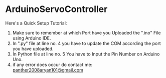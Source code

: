 # ArduinoServoController
Here's a Quick Setup Tutorial:
1) Make sure to remember at which Port have you Uploaded the ".ino" File using Arduino IDE.
2) In ".py" file at line no. 4 you have to update the COM according the port you have uploaded.
3) In Python file at line no. 5 You have to Input the Pin Number on Arduino Uno.
4) if any error does occur do contact me: panther2008aryan101@gmail.com


